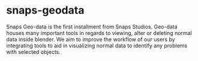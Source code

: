 # snaps-geodata
Snaps Geo-data is the first installment from Snaps Studios. Geo-data houses many important tools in regards to viewing, alter or deleting normal data inside blender. We aim to improve the workflow of our users by integrating tools to aid in visualizing normal data to identify any problems with selected objects. 
